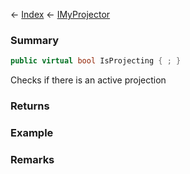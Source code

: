 ← [Index](Api-Index) ← [IMyProjector](Sandbox.ModAPI.Ingame.IMyProjector)

### Summary

```csharp
public virtual bool IsProjecting { ; }
```

Checks if there is an active projection

### Returns

### Example

### Remarks

